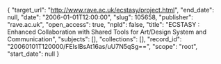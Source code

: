 {
  "target_url": "http://www.rave.ac.uk/ecstasy/project.html", 
  "end_date": null, 
  "date": "2006-01-01T12:00:00", 
  "slug": 105658, 
  "publisher": "rave.ac.uk", 
  "open_access": true, 
  "npld": false, 
  "title": "ECSTASY : Enhanced Collaboration with Shared Tools for Art/Design System and Communication", 
  "subjects": [], 
  "collections": [], 
  "record_id": "20060101T120000/FElsIBsAt16as/uU7N5qSg==", 
  "scope": "root", 
  "start_date": null
}

